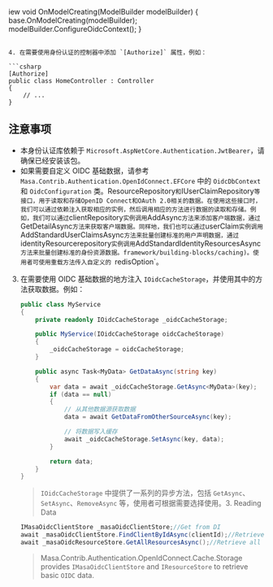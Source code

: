 ﻿iew void OnModelCreating(ModelBuilder modelBuilder)
   {
       base.OnModelCreating(modelBuilder);
       modelBuilder.ConfigureOidcContext();
   }
   ```

4. 在需要使用身份认证的控制器中添加 `[Authorize]` 属性，例如：

   ```csharp 
   [Authorize]
   public class HomeController : Controller
   {
       // ...
   }
   ```

## 注意事项

- 本身份认证库依赖于 `Microsoft.AspNetCore.Authentication.JwtBearer`，请确保已经安装该包。
- 如果需要自定义 OIDC 基础数据，请参考 `Masa.Contrib.Authentication.OpenIdConnect.EFCore` 中的 `OidcDbContext` 和 `OidcConfiguration` 类。ResourceRepository`和`IUserClaimRepository`等接口，用于读取和存储OpenID Connect和OAuth 2.0相关的数据。在使用这些接口时，我们可以通过依赖注入获取相应的实例，然后调用相应的方法进行数据的读取和存储。例如，我们可以通过`clientRepository`实例调用`AddAsync`方法来添加客户端数据，通过`GetDetailAsync`方法来获取客户端数据。同样地，我们也可以通过`userClaim`实例调用`AddStandardUserClaimsAsync`方法来批量创建标准的用户声明数据，通过`identityResourcerepository`实例调用`AddStandardIdentityResourcesAsync`方法来批量创建标准的身份资源数据。framework/building-blocks/caching)。使用者可使用重载方法传入自定义的 `redisOption`。

3. 在需要使用 OIDC 基础数据的地方注入 `IOidcCacheStorage`，并使用其中的方法获取数据。例如：

   ```csharp
   public class MyService
   {
       private readonly IOidcCacheStorage _oidcCacheStorage;

       public MyService(IOidcCacheStorage oidcCacheStorage)
       {
           _oidcCacheStorage = oidcCacheStorage;
       }

       public async Task<MyData> GetDataAsync(string key)
       {
           var data = await _oidcCacheStorage.GetAsync<MyData>(key);
           if (data == null)
           {
               // 从其他数据源获取数据
               data = await GetDataFromOtherSourceAsync(key);

               // 将数据写入缓存
               await _oidcCacheStorage.SetAsync(key, data);
           }

           return data;
       }
   }
   ```

   > `IOidcCacheStorage` 中提供了一系列的异步方法，包括 `GetAsync`、`SetAsync`、`RemoveAsync` 等，使用者可根据需要选择使用。3. Reading Data

   ```csharp 
   IMasaOidcClientStore _masaOidcClientStore;//Get from DI
   await _masaOidcClientStore.FindClientByIdAsync(clientId);//Retrieve client data
   await _masaOidcResourceStore.GetAllResourcesAsync();//Retrieve all resource data
   ```
   
   > Masa.Contrib.Authentication.OpenIdConnect.Cache.Storage provides `IMasaOidcClientStore` and `IResourceStore` to retrieve basic `OIDC` data.